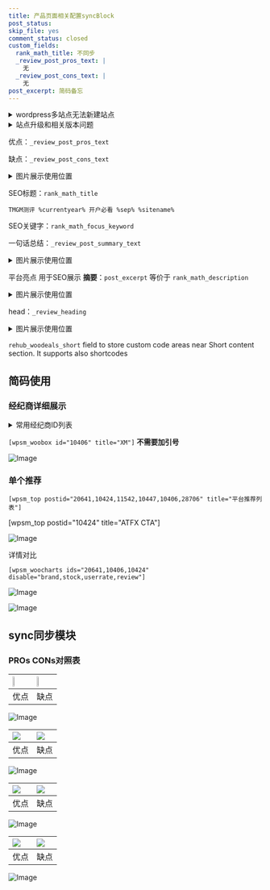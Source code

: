 ```yaml
---
title: 产品页面相关配置syncBlock
post_status: 
skip_file: yes
comment_status: closed
custom_fields:
  rank_math_title: 不同步
  _review_post_pros_text: |
    无
  _review_post_cons_text: |
    无
post_excerpt: 简码备忘
---
```

<details><summary>wordpress多站点无法新建站点</summary>

<li>和报错需要清理cookies一样的原因</li>
<li>wp-config.php里面<code>define( 'SUBDOMAIN_INSTALL', false );//子域名安装</code></li>
<li>新建子站点是用<code>define( 'SUBDOMAIN_INSTALL', true);//子域名安装</code> 完成以后，改成<code>false</code></li>
</details>

<details><summary>站点升级和相关版本问题</summary>

<p>wordpress：5.9.9
woocommerce：7.5.1
出现问题的地方：主题选项里面>><strong>Product layout >>compact style</strong></p>
<p>如何出现没有用过的字段 导致无法保存。先导出配置 然后进行修改，后面再次恢复即可。</p>
<p>出现部分字段无法显示时，需要返回默认布局后，对产品进行保存就好了。</p>
<p></p>
</details>

优点：`_review_post_pros_text`

缺点：`_review_post_cons_text`

<details><summary>图片展示使用位置</summary>

<img src="https://prod-files-secure.s3.us-west-2.amazonaws.com/39ed1227-6d7d-4570-be36-9ccd4a2c4241/f51d3d83-55d4-4bdf-9604-f37ec77ab556/Untitled.png?X-Amz-Algorithm=AWS4-HMAC-SHA256&X-Amz-Content-Sha256=UNSIGNED-PAYLOAD&X-Amz-Credential=ASIAZI2LB4666JXDULVA%2F20250130%2Fus-west-2%2Fs3%2Faws4_request&X-Amz-Date=20250130T165521Z&X-Amz-Expires=3600&X-Amz-Security-Token=IQoJb3JpZ2luX2VjEKH%2F%2F%2F%2F%2F%2F%2F%2F%2F%2FwEaCXVzLXdlc3QtMiJHMEUCICbLvmO8dEAe0VUh7WJa0c4RP%2FdwSk1TpgD%2Fu%2Fr2OpXbAiEAh%2FHcwkvQTuhbRc8gFB8981r%2FPFTkcibKUJN4WcIGTYkqiAQIqv%2F%2F%2F%2F%2F%2F%2F%2F%2F%2FARAAGgw2Mzc0MjMxODM4MDUiDILFLrKOEieExQIF5CrcA%2BHs%2FlSdFMoMhMd1XC0OWPUpPWT5nobWl60kks1gm%2BOE7%2BygHpt42I7bGRyZPQF9DiHNKGvyCg1NzF2AOjpZf%2FSTD3mPKBShhD%2FHefVXz9TLAZ1OxLJ04NMfo8i%2F8F0KLPxoSWVvUvhK3DOD73MgV7hybtdJAub4HmMRdaiBnqUCC3jqxON%2FRhVfsi%2F3Cqffu%2FdLOkXczHK9svy9FhDQwpyIPCCCREbS%2FllJZWn0PS7IWoxOJh5Y1tARkPUI2aUrQaLt2KomH31REzbGAsWffjPfNJzEA08f8kOwqe%2B%2BIKDBdz6yA%2FjCtBFGHQLIfeViGTyNK0Sj3RW2N9zoE39IqvNfAo3FmYHmVFIw9y2gEC3ohzsJqC7qA1cH9NvoOaKeGCYFvGxsH0gV%2FU8kOkExgmv9FYBFUD7jy%2BF8rTb2dTklf1M6MiUGsoP9udaDeahIKJKCGJWYxIaqQetWrlvDKhPkWi7U7udSPoRgsSx5npPkvPeuVKtOjG10z0fpZTL1owFQzY9rgxTdwBlSigZXG768ZKzK%2BnwivYOGKyW44OjENmDG035m1BmdYgYzmkre0MnuB0RE7R7jGz%2BS3MbctPemvGzTCbGbe0ZvqYjkLwDSUb8a2jx9OEfkUFxoMInX7rwGOqUBMa4s3gbfSGGUHTdtvWC1FMKzPlwFyawtYS%2BLGlVYoPTw%2Bbs1HLXp%2BuRb%2Bd8epsUUh5mxAi%2BbF7URBesnP%2BtoOmdsoy6jidAJwvrODLcKl7txVaE%2FE8tqDwcVpvX8l0AQcaf599ABg8HBc3My%2FqDb53yXrmNvZvVobGBRVXj7ohJVcJX1b9SpI4ExwWCJ4GGg5e%2Furw%2F%2BhfTtm4dci%2FglOSsNMafX&X-Amz-Signature=4cf1cceab7f2fe2da9dbbee5b2bfaa4aeaf44c2c7cb54aa60e17303720763585&X-Amz-SignedHeaders=host&x-id=GetObject" alt="Image">
</details>

SEO标题：`rank_math_title`

`TMGM测评 %currentyear% 开户必看 %sep% %sitename%`

SEO关键字：`rank_math_focus_keyword`

一句话总结：`_review_post_summary_text`

<details><summary>图片展示使用位置</summary>

<img src="https://prod-files-secure.s3.us-west-2.amazonaws.com/39ed1227-6d7d-4570-be36-9ccd4a2c4241/4b96a922-296c-4f4e-8630-d1c870cbce01/Untitled.png?X-Amz-Algorithm=AWS4-HMAC-SHA256&X-Amz-Content-Sha256=UNSIGNED-PAYLOAD&X-Amz-Credential=ASIAZI2LB4662Q5WTAAD%2F20250130%2Fus-west-2%2Fs3%2Faws4_request&X-Amz-Date=20250130T165521Z&X-Amz-Expires=3600&X-Amz-Security-Token=IQoJb3JpZ2luX2VjEKH%2F%2F%2F%2F%2F%2F%2F%2F%2F%2FwEaCXVzLXdlc3QtMiJIMEYCIQCJ3mkexw4xceH7NGUWvFqZo48Y0%2Fwp0G4ShJY%2FZN6cVgIhAK9gb6jl%2FCrLcd2Ypfz02ziI9EOUKWutxSepwdbWSTEVKogECKr%2F%2F%2F%2F%2F%2F%2F%2F%2F%2FwEQABoMNjM3NDIzMTgzODA1Igx5Fad5BLAnjyeYsSAq3AOjZ5%2BJLhD8qDZFrFiR8ejYnRogLe%2BHVs5MeTpSKjhE9c2ChPVPQfucOyJ4lZy5jFAckxT3E5nXIe4XaTfoXWkxeZKJ6KdBn2G9SWAup4HpM7QuTtLzFKc03lOUJWsMOaIEC%2F7lVgwDiEtVbOMG%2BqXjvaJ2jLr5cfzUswMUDIIjg%2BBEx8BlZTci3PQexiWVxuzTsqT5RkG5tbah%2B8XyE%2BckErEI5rtP5sFoJu0%2FKD9kfWRCt%2F0gc2Ks3HKsdc5alrtI7xHABw4UabdS%2BHW79nkHLmRfQCIa%2BfkKt%2B0ZtKdxgUB5i1EioJMnBPqksZ3wBx%2BTaEp1w%2BrYMmNyj%2B%2BAn7wEdXGThl4oBdSCeAqEenjI%2FKEIYJhewMiArJTW%2Bxb5IWeAWgsglOsXPNytqTBLXetboabZqqLOfbuWknZnKaB0p3X6oyuyoi7q8OYlMPnf7sp2y%2BzijRJyygBA6kTO%2BGjIzM%2FnMyxMxFqTpjO%2FAq%2BloPJN1TKiz42xK%2BUbCE4wZTnW93dunHVrUj%2FBYJNP2DO3Lw4eU0pm2dR5jziXT63J8R4LxdfK8EulPRor96PT4%2BT3%2BfTypJYsAsdys4AaXJXIPFAobwNDysGb5hfabjZnVwRUFCF%2F2%2FjiAk89ITDO1u68BjqkAZCfzYIL5bwXb0xsuSO1LXF5MrxRTN5W%2Bsfp8IEWDwaAZ2iwsAl2J%2Fdhl6%2BPraRSzePYJ43apaqakhxgndHcJoWM5oe2ZVPUC29b9O6KUoNEAfRRLKDgvZBZr8FTLkZ%2Fq783HNwCfG0zoamVQ2ehBFIgQTjtCmIWlTqOBPLIxG8rBetdPKjdMRc7PG8m3M9PE0rXF4fqzQrLC5KnTmoKoNZ0TegL&X-Amz-Signature=c5ee40f2101f6865dd323f7923c680a5f7ec4aa71b56b37461697234948551d4&X-Amz-SignedHeaders=host&x-id=GetObject" alt="Image">
</details>

平台亮点 用于SEO展示 **摘要**：`post_excerpt`  等价于 `rank_math_description`

<details><summary>图片展示使用位置</summary>

<img src="https://prod-files-secure.s3.us-west-2.amazonaws.com/39ed1227-6d7d-4570-be36-9ccd4a2c4241/1ee11f63-b60a-4dfe-a7a7-d58ff23b5d88/Untitled.png?X-Amz-Algorithm=AWS4-HMAC-SHA256&X-Amz-Content-Sha256=UNSIGNED-PAYLOAD&X-Amz-Credential=ASIAZI2LB4664NQAJWB4%2F20250130%2Fus-west-2%2Fs3%2Faws4_request&X-Amz-Date=20250130T165522Z&X-Amz-Expires=3600&X-Amz-Security-Token=IQoJb3JpZ2luX2VjEKH%2F%2F%2F%2F%2F%2F%2F%2F%2F%2FwEaCXVzLXdlc3QtMiJHMEUCIFg6WH6zhNYxT67FXbX%2BBbWGBdp%2BbKcXWnAE8TrmzFJwAiEA82WLpfsIH0tWqbH67bpWmVbLMKnLqHfYpPcKvt5weSAqiAQIqv%2F%2F%2F%2F%2F%2F%2F%2F%2F%2FARAAGgw2Mzc0MjMxODM4MDUiDL6pEJsPHmjS%2FvzjfSrcAztFF%2BRmYjCuUgPTNcdL261Ylgy%2BPkf94cB6PLLJOsNzpYtPflxlh9OkThe7bUNSzcddAl%2FNM6EQio7ogw0lQw0kOys16Ai1GjiM33TIi1Ono1LJuZpAYqKQdpA3DTuMet1pgyFh%2FBGTQQCxp%2FfEq0VrayzSW3v8YO7aUOBZvKfE7a03rnAq94lPC7N0fVlNwfkyYPKWZl2ahoQYabuV3KGoxfJUaB7mhgwI%2FKaNq87yM6VBDp3oxsMaXXaTSyELxmoUXHdjR00yP6sDQ2Yzfh4gPBfT3XIAY%2F8t6w1QxtDK13JV22toc%2FbJPYmtteMdQXBCzgVWymJxquEaWWMa0TCiiSEMoGrk8caxHK5yOg4E9I29uEsL%2Bbug4tSXOKk7CUn2S4ambFwpBmMJ5YbP0NULM%2B0AOnImzvJTye0P1vFOR9rr3AG1YDgaJK0orj2BY6WjTP9YcVPUJoFZcNxgbXwwk8K3gR0%2Fli28Ts9sTULQGFqh6bz6simD%2FVRYexPD4w2%2FXBdFj6G2bJW9etIJg0rw1ZrXDSdXf0BvJs9p9aF21FHg7SsFP%2FAnvZZ%2FJZHZ4KBM5Q2DQycV4CxOMhYZCeiqa9gcZ1LJgYj3dSHNg7nLFcb1vis1MTxeeJ%2BdMInX7rwGOqUBFV1iyIu0G6Nj%2BNvc1OOGC4wcEjXoJ3ZwKLnK0X6zJTBa3gj5ZDhVhUGCAZPLX70cJOrLH5yJdi0PB4lLzXq06qwWHeOQTTP2kBuBwSJudT9J8leOYtmLba0cknRUeF1hVK7CsbfNBlZO%2BzH4P2hKNSkayJ%2B1YqPhdCq4yEeWeIoLhARTXvH650A8iFDimTVjNatja5lJr4VgCFcT1xaNyjx2KVFS&X-Amz-Signature=d30b52233837e994b6d9a8d321b3577c65083f16a6e5c086ad53e83837e859ed&X-Amz-SignedHeaders=host&x-id=GetObject" alt="Image">
<img src="https://prod-files-secure.s3.us-west-2.amazonaws.com/39ed1227-6d7d-4570-be36-9ccd4a2c4241/ad4118b5-78d8-4fbe-801e-3b29b5d99c01/Untitled.png?X-Amz-Algorithm=AWS4-HMAC-SHA256&X-Amz-Content-Sha256=UNSIGNED-PAYLOAD&X-Amz-Credential=ASIAZI2LB4664NQAJWB4%2F20250130%2Fus-west-2%2Fs3%2Faws4_request&X-Amz-Date=20250130T165522Z&X-Amz-Expires=3600&X-Amz-Security-Token=IQoJb3JpZ2luX2VjEKH%2F%2F%2F%2F%2F%2F%2F%2F%2F%2FwEaCXVzLXdlc3QtMiJHMEUCIFg6WH6zhNYxT67FXbX%2BBbWGBdp%2BbKcXWnAE8TrmzFJwAiEA82WLpfsIH0tWqbH67bpWmVbLMKnLqHfYpPcKvt5weSAqiAQIqv%2F%2F%2F%2F%2F%2F%2F%2F%2F%2FARAAGgw2Mzc0MjMxODM4MDUiDL6pEJsPHmjS%2FvzjfSrcAztFF%2BRmYjCuUgPTNcdL261Ylgy%2BPkf94cB6PLLJOsNzpYtPflxlh9OkThe7bUNSzcddAl%2FNM6EQio7ogw0lQw0kOys16Ai1GjiM33TIi1Ono1LJuZpAYqKQdpA3DTuMet1pgyFh%2FBGTQQCxp%2FfEq0VrayzSW3v8YO7aUOBZvKfE7a03rnAq94lPC7N0fVlNwfkyYPKWZl2ahoQYabuV3KGoxfJUaB7mhgwI%2FKaNq87yM6VBDp3oxsMaXXaTSyELxmoUXHdjR00yP6sDQ2Yzfh4gPBfT3XIAY%2F8t6w1QxtDK13JV22toc%2FbJPYmtteMdQXBCzgVWymJxquEaWWMa0TCiiSEMoGrk8caxHK5yOg4E9I29uEsL%2Bbug4tSXOKk7CUn2S4ambFwpBmMJ5YbP0NULM%2B0AOnImzvJTye0P1vFOR9rr3AG1YDgaJK0orj2BY6WjTP9YcVPUJoFZcNxgbXwwk8K3gR0%2Fli28Ts9sTULQGFqh6bz6simD%2FVRYexPD4w2%2FXBdFj6G2bJW9etIJg0rw1ZrXDSdXf0BvJs9p9aF21FHg7SsFP%2FAnvZZ%2FJZHZ4KBM5Q2DQycV4CxOMhYZCeiqa9gcZ1LJgYj3dSHNg7nLFcb1vis1MTxeeJ%2BdMInX7rwGOqUBFV1iyIu0G6Nj%2BNvc1OOGC4wcEjXoJ3ZwKLnK0X6zJTBa3gj5ZDhVhUGCAZPLX70cJOrLH5yJdi0PB4lLzXq06qwWHeOQTTP2kBuBwSJudT9J8leOYtmLba0cknRUeF1hVK7CsbfNBlZO%2BzH4P2hKNSkayJ%2B1YqPhdCq4yEeWeIoLhARTXvH650A8iFDimTVjNatja5lJr4VgCFcT1xaNyjx2KVFS&X-Amz-Signature=eea1b2220ae972b229eef63640ddc44e61fa28b9f34b7bae38454e68fe97479e&X-Amz-SignedHeaders=host&x-id=GetObject" alt="Image">
<img src="https://prod-files-secure.s3.us-west-2.amazonaws.com/39ed1227-6d7d-4570-be36-9ccd4a2c4241/a38cf7c9-a79c-4b64-9e94-13589fe0758b/Untitled.png?X-Amz-Algorithm=AWS4-HMAC-SHA256&X-Amz-Content-Sha256=UNSIGNED-PAYLOAD&X-Amz-Credential=ASIAZI2LB4664NQAJWB4%2F20250130%2Fus-west-2%2Fs3%2Faws4_request&X-Amz-Date=20250130T165522Z&X-Amz-Expires=3600&X-Amz-Security-Token=IQoJb3JpZ2luX2VjEKH%2F%2F%2F%2F%2F%2F%2F%2F%2F%2FwEaCXVzLXdlc3QtMiJHMEUCIFg6WH6zhNYxT67FXbX%2BBbWGBdp%2BbKcXWnAE8TrmzFJwAiEA82WLpfsIH0tWqbH67bpWmVbLMKnLqHfYpPcKvt5weSAqiAQIqv%2F%2F%2F%2F%2F%2F%2F%2F%2F%2FARAAGgw2Mzc0MjMxODM4MDUiDL6pEJsPHmjS%2FvzjfSrcAztFF%2BRmYjCuUgPTNcdL261Ylgy%2BPkf94cB6PLLJOsNzpYtPflxlh9OkThe7bUNSzcddAl%2FNM6EQio7ogw0lQw0kOys16Ai1GjiM33TIi1Ono1LJuZpAYqKQdpA3DTuMet1pgyFh%2FBGTQQCxp%2FfEq0VrayzSW3v8YO7aUOBZvKfE7a03rnAq94lPC7N0fVlNwfkyYPKWZl2ahoQYabuV3KGoxfJUaB7mhgwI%2FKaNq87yM6VBDp3oxsMaXXaTSyELxmoUXHdjR00yP6sDQ2Yzfh4gPBfT3XIAY%2F8t6w1QxtDK13JV22toc%2FbJPYmtteMdQXBCzgVWymJxquEaWWMa0TCiiSEMoGrk8caxHK5yOg4E9I29uEsL%2Bbug4tSXOKk7CUn2S4ambFwpBmMJ5YbP0NULM%2B0AOnImzvJTye0P1vFOR9rr3AG1YDgaJK0orj2BY6WjTP9YcVPUJoFZcNxgbXwwk8K3gR0%2Fli28Ts9sTULQGFqh6bz6simD%2FVRYexPD4w2%2FXBdFj6G2bJW9etIJg0rw1ZrXDSdXf0BvJs9p9aF21FHg7SsFP%2FAnvZZ%2FJZHZ4KBM5Q2DQycV4CxOMhYZCeiqa9gcZ1LJgYj3dSHNg7nLFcb1vis1MTxeeJ%2BdMInX7rwGOqUBFV1iyIu0G6Nj%2BNvc1OOGC4wcEjXoJ3ZwKLnK0X6zJTBa3gj5ZDhVhUGCAZPLX70cJOrLH5yJdi0PB4lLzXq06qwWHeOQTTP2kBuBwSJudT9J8leOYtmLba0cknRUeF1hVK7CsbfNBlZO%2BzH4P2hKNSkayJ%2B1YqPhdCq4yEeWeIoLhARTXvH650A8iFDimTVjNatja5lJr4VgCFcT1xaNyjx2KVFS&X-Amz-Signature=2998fc753df0b0ec28205e06ddf125e020946ea38b62fe5d9ae5520ebe9f331c&X-Amz-SignedHeaders=host&x-id=GetObject" alt="Image">
<img src="https://prod-files-secure.s3.us-west-2.amazonaws.com/39ed1227-6d7d-4570-be36-9ccd4a2c4241/7da6fc1e-d2ac-42ae-8c75-cb5749aa18f6/Untitled.png?X-Amz-Algorithm=AWS4-HMAC-SHA256&X-Amz-Content-Sha256=UNSIGNED-PAYLOAD&X-Amz-Credential=ASIAZI2LB4664NQAJWB4%2F20250130%2Fus-west-2%2Fs3%2Faws4_request&X-Amz-Date=20250130T165522Z&X-Amz-Expires=3600&X-Amz-Security-Token=IQoJb3JpZ2luX2VjEKH%2F%2F%2F%2F%2F%2F%2F%2F%2F%2FwEaCXVzLXdlc3QtMiJHMEUCIFg6WH6zhNYxT67FXbX%2BBbWGBdp%2BbKcXWnAE8TrmzFJwAiEA82WLpfsIH0tWqbH67bpWmVbLMKnLqHfYpPcKvt5weSAqiAQIqv%2F%2F%2F%2F%2F%2F%2F%2F%2F%2FARAAGgw2Mzc0MjMxODM4MDUiDL6pEJsPHmjS%2FvzjfSrcAztFF%2BRmYjCuUgPTNcdL261Ylgy%2BPkf94cB6PLLJOsNzpYtPflxlh9OkThe7bUNSzcddAl%2FNM6EQio7ogw0lQw0kOys16Ai1GjiM33TIi1Ono1LJuZpAYqKQdpA3DTuMet1pgyFh%2FBGTQQCxp%2FfEq0VrayzSW3v8YO7aUOBZvKfE7a03rnAq94lPC7N0fVlNwfkyYPKWZl2ahoQYabuV3KGoxfJUaB7mhgwI%2FKaNq87yM6VBDp3oxsMaXXaTSyELxmoUXHdjR00yP6sDQ2Yzfh4gPBfT3XIAY%2F8t6w1QxtDK13JV22toc%2FbJPYmtteMdQXBCzgVWymJxquEaWWMa0TCiiSEMoGrk8caxHK5yOg4E9I29uEsL%2Bbug4tSXOKk7CUn2S4ambFwpBmMJ5YbP0NULM%2B0AOnImzvJTye0P1vFOR9rr3AG1YDgaJK0orj2BY6WjTP9YcVPUJoFZcNxgbXwwk8K3gR0%2Fli28Ts9sTULQGFqh6bz6simD%2FVRYexPD4w2%2FXBdFj6G2bJW9etIJg0rw1ZrXDSdXf0BvJs9p9aF21FHg7SsFP%2FAnvZZ%2FJZHZ4KBM5Q2DQycV4CxOMhYZCeiqa9gcZ1LJgYj3dSHNg7nLFcb1vis1MTxeeJ%2BdMInX7rwGOqUBFV1iyIu0G6Nj%2BNvc1OOGC4wcEjXoJ3ZwKLnK0X6zJTBa3gj5ZDhVhUGCAZPLX70cJOrLH5yJdi0PB4lLzXq06qwWHeOQTTP2kBuBwSJudT9J8leOYtmLba0cknRUeF1hVK7CsbfNBlZO%2BzH4P2hKNSkayJ%2B1YqPhdCq4yEeWeIoLhARTXvH650A8iFDimTVjNatja5lJr4VgCFcT1xaNyjx2KVFS&X-Amz-Signature=208a411e581765c95206c61d38cdea6a461ffd4695990d176d6d5b370a4be8a4&X-Amz-SignedHeaders=host&x-id=GetObject" alt="Image">
<img src="https://prod-files-secure.s3.us-west-2.amazonaws.com/39ed1227-6d7d-4570-be36-9ccd4a2c4241/7e97f40a-eaee-47f5-b2f9-475f96808fa7/Untitled.png?X-Amz-Algorithm=AWS4-HMAC-SHA256&X-Amz-Content-Sha256=UNSIGNED-PAYLOAD&X-Amz-Credential=ASIAZI2LB4664NQAJWB4%2F20250130%2Fus-west-2%2Fs3%2Faws4_request&X-Amz-Date=20250130T165522Z&X-Amz-Expires=3600&X-Amz-Security-Token=IQoJb3JpZ2luX2VjEKH%2F%2F%2F%2F%2F%2F%2F%2F%2F%2FwEaCXVzLXdlc3QtMiJHMEUCIFg6WH6zhNYxT67FXbX%2BBbWGBdp%2BbKcXWnAE8TrmzFJwAiEA82WLpfsIH0tWqbH67bpWmVbLMKnLqHfYpPcKvt5weSAqiAQIqv%2F%2F%2F%2F%2F%2F%2F%2F%2F%2FARAAGgw2Mzc0MjMxODM4MDUiDL6pEJsPHmjS%2FvzjfSrcAztFF%2BRmYjCuUgPTNcdL261Ylgy%2BPkf94cB6PLLJOsNzpYtPflxlh9OkThe7bUNSzcddAl%2FNM6EQio7ogw0lQw0kOys16Ai1GjiM33TIi1Ono1LJuZpAYqKQdpA3DTuMet1pgyFh%2FBGTQQCxp%2FfEq0VrayzSW3v8YO7aUOBZvKfE7a03rnAq94lPC7N0fVlNwfkyYPKWZl2ahoQYabuV3KGoxfJUaB7mhgwI%2FKaNq87yM6VBDp3oxsMaXXaTSyELxmoUXHdjR00yP6sDQ2Yzfh4gPBfT3XIAY%2F8t6w1QxtDK13JV22toc%2FbJPYmtteMdQXBCzgVWymJxquEaWWMa0TCiiSEMoGrk8caxHK5yOg4E9I29uEsL%2Bbug4tSXOKk7CUn2S4ambFwpBmMJ5YbP0NULM%2B0AOnImzvJTye0P1vFOR9rr3AG1YDgaJK0orj2BY6WjTP9YcVPUJoFZcNxgbXwwk8K3gR0%2Fli28Ts9sTULQGFqh6bz6simD%2FVRYexPD4w2%2FXBdFj6G2bJW9etIJg0rw1ZrXDSdXf0BvJs9p9aF21FHg7SsFP%2FAnvZZ%2FJZHZ4KBM5Q2DQycV4CxOMhYZCeiqa9gcZ1LJgYj3dSHNg7nLFcb1vis1MTxeeJ%2BdMInX7rwGOqUBFV1iyIu0G6Nj%2BNvc1OOGC4wcEjXoJ3ZwKLnK0X6zJTBa3gj5ZDhVhUGCAZPLX70cJOrLH5yJdi0PB4lLzXq06qwWHeOQTTP2kBuBwSJudT9J8leOYtmLba0cknRUeF1hVK7CsbfNBlZO%2BzH4P2hKNSkayJ%2B1YqPhdCq4yEeWeIoLhARTXvH650A8iFDimTVjNatja5lJr4VgCFcT1xaNyjx2KVFS&X-Amz-Signature=5bc4575aa33229c751a5653f45a4ea84fc969ae45e22a2c2bdc848a8ad21678d&X-Amz-SignedHeaders=host&x-id=GetObject" alt="Image">
</details>

head：`_review_heading`

<details><summary>图片展示使用位置</summary>

<img src="https://prod-files-secure.s3.us-west-2.amazonaws.com/39ed1227-6d7d-4570-be36-9ccd4a2c4241/3a4650ad-9887-415c-889a-edd51fa54f27/Untitled.png?X-Amz-Algorithm=AWS4-HMAC-SHA256&X-Amz-Content-Sha256=UNSIGNED-PAYLOAD&X-Amz-Credential=ASIAZI2LB46643NXLTE6%2F20250130%2Fus-west-2%2Fs3%2Faws4_request&X-Amz-Date=20250130T165522Z&X-Amz-Expires=3600&X-Amz-Security-Token=IQoJb3JpZ2luX2VjEKH%2F%2F%2F%2F%2F%2F%2F%2F%2F%2FwEaCXVzLXdlc3QtMiJIMEYCIQC%2BgGIstFm7gbDytU0Q7mXjV3qwnhyxnJLrXutQIA1rrgIhAK2LRK6qh75j0Oq9qs3MUuY4lS7qUK6IQAD%2BNHdnkobvKogECKr%2F%2F%2F%2F%2F%2F%2F%2F%2F%2FwEQABoMNjM3NDIzMTgzODA1Igw%2FjJhKQldGSXlcLjsq3AMKtgvJfujn6LcPtcBFL9HecUeoeGh0k2TZXtsdFvAP5wvWrlt4zdCMhtPEe54C9pLEewIwOBvA53eL%2Fvc3ei%2FM3XDT4psxOs4waJFRMQKOUjLEjd5yMoNblTNmpqqFS%2Ft3E5mLC07yYxxxhLiWwliiKdLd3V4WRkUUfVkDrB3UEBJOfaVyZaM1X%2BN8x%2FrSwN9wiujuVtFpfXkrMnTcey4Vh1Vj7MChK6YBy9P8ovRaeu2uXjkHp0OYJFKqVSHkYqGP4fK9NyAe2JHrYU85m%2FbTzS00oqpOZNEjrR1XgiOrQivgHFKCWopueuHpCd248yxAZEPhzJybRV5VrQdzvTs7hXueCOkMKKrFhlY%2FERxH2MNW0mDfSjhlkAifUWahyAXtVAeDS8d18O6ipq%2FbfcgefKGJ4DdyqPGCLtl4vg%2BkIgpHHGbhJtSxtZ%2FsOTSPZ3oYIdQH24eXVfCG95hcDS43wd%2Fpao8NJcfSQlHuV0g4w66%2BFpemrPBV3LkKan5%2Ft1MetMtfZ3szoIlc7MzDM%2FWLHNy3OUdILaaQjINFY29xX2eoEYu6X7tN5obBlCkxLNkIhFA7BES%2BMnnd8crI9SRIrkTvJEiOIH3BYjwR02UV8GX3cS9cC9u14m3LrzDF1u68BjqkARabI0zwIrPPLIejNnZD9nZdogpfYenUMrDFZjveU1lkZsoePOvGUJsZejA%2FrMvrwQJ8Bo7JEyNot%2FTJk2jx2B7VxzaDNfKUbrQV%2Fyxz4QoTT%2BYJ1TJTvkHsWMNRgDrAvVJU3SS5aJdmIl%2BdskNZXoo%2BTlnyrE%2FOlKw0sqfBZvaLer9jQefH1m9hqTEW5kYWXa%2FkRq%2FFlQ78Kf7WOAT9YlL7TzUS&X-Amz-Signature=37bd8b8b75510f89653a836537a65050568c2152412267041438f2496d7b0c9f&X-Amz-SignedHeaders=host&x-id=GetObject" alt="Image">
</details>

`rehub_woodeals_short`	field to store custom code areas near Short content section. It supports also shortcodes



## 简码使用

### 经纪商详细展示

<details><summary>常用经纪商ID列表</summary>

<pre><code class="php">嘉盛 ===> 20641  [wpsm_woobox id="20641" title="嘉盛"]
易信easymarkets ===> 11542  [wpsm_woobox id="11542" title="易信easymarkets"]
ATFX外汇 ===> 10424  [wpsm_woobox id="10424" title="ATFX"]
XM ===> 10406  [wpsm_woobox id="10406" title="XM"]
TMGM ===> 29622  [wpsm_woobox id="29622" title="TMGM"]
HYCM ===> 10447  [wpsm_woobox id="10447" title="HYCM"]
fpmarkets澳福外汇 ===> 20639  [wpsm_woobox id="20639" title="fpmarkets澳福外汇"]</code></pre>
</details>

`[wpsm_woobox id="10406" title="XM"]` **不需要加引号**

![Image](https://prod-files-secure.s3.us-west-2.amazonaws.com/39ed1227-6d7d-4570-be36-9ccd4a2c4241/4f898f9d-0fa7-4e43-acd3-ac6bc7be575a/Untitled.png?X-Amz-Algorithm=AWS4-HMAC-SHA256&X-Amz-Content-Sha256=UNSIGNED-PAYLOAD&X-Amz-Credential=ASIAZI2LB466TZYT5QVT%2F20250130%2Fus-west-2%2Fs3%2Faws4_request&X-Amz-Date=20250130T165519Z&X-Amz-Expires=3600&X-Amz-Security-Token=IQoJb3JpZ2luX2VjEKH%2F%2F%2F%2F%2F%2F%2F%2F%2F%2FwEaCXVzLXdlc3QtMiJGMEQCIAeH5rqX2i5Ty9UcpTadMNJ0zfsvsZVeujMpQMwil3urAiAWWEJrBC4g18bJ9RBZdOaMJMmt3C0mxx1oCPv%2BrmwpjiqIBAiq%2F%2F%2F%2F%2F%2F%2F%2F%2F%2F8BEAAaDDYzNzQyMzE4MzgwNSIMNmrGVAqeLAOUoa%2FxKtwDK6ZliafrTeLqwS0LMSzBhCFfO39f4SP1pRu3mGkpu%2F6F%2FCtd7qLEbDx%2Fz5WoTF2FBdLx7nX84YrvZmXUD1e0u%2BkanLScygE4Bst2dSQaGGJgJtyx3g8OC0%2BY%2FgzkE5Vbk%2FKDSnwl%2F7x%2B4fbcFsNyr8Sbj28LV2fLlQJfPUFQKJZm8lVFaKSx%2BUOwEOenViNVHYojib7Rvsjf5nDRStR8TdICGEc3EtxlPHT%2B3Jr%2FQhzMsLEXFJ5znf8sYCowFMvy%2FWNEk9Yq%2FW24%2FTHBCcw%2BPGkyx3bg3Fe88SVJGQVNMW6VGWXurp%2FNbh8P3h5QBDLTmTJZIyMrrcO7fbiAc3Mncdwn2E20eDC377%2Bse%2FqsNVcJEieGPS7dLkPOgYykOhm7luE3D%2BNAtLT5ajNN5akESuEda%2Fajyuvgu5zGrBPnp%2BoUrNyTk%2BMq0ZKwAZm5N%2BMDBhgPmwKUfUSQ6QtbqSZkJ16Q%2BWJPKsv4U3Y7qeFFNRiR7y9iKTZyJvFdl%2Ff4CbHty05PAAjefxEmL5XbluQl%2FtDXGkHeRKBTg5HIOAKXQ7jnBKQPpj2SbybWby2ixfn0WJqfDCFoDnmT4jnAPmAP0S914wK8ft1XtHtwyjrCdXVstVjxpm6a%2FVTVNdAwpNfuvAY6pgEcp%2FcXVHyxEx80a8kTZCnsSONnP%2F432Bi%2BaXsAR6FaD8Px%2BSqwOP6DbOBUKCVUCnUuTw61SD3tPrtZzDXpVLDGYw72JZ4GscbYzy9Tp5O1AaJCK5hoWHmOM5uhuF6VdAsqYo4zmcB3OhCT7l7CWaONqw7dJS%2B1R1gNc8Tlwa7Bw4Heponphgfs1hEu%2B56AH3theRmcW16sRT%2F7kF3WgGJEA5ujHxkD&X-Amz-Signature=5da7ecbc14af93700a477d95b1e0ef183c5369c0d7ba8207879bb6520b63600a&X-Amz-SignedHeaders=host&x-id=GetObject)

### 单个推荐
`[wpsm_top postid="20641,10424,11542,10447,10406,28706" title="平台推荐列表"]`

[wpsm_top postid="10424" title="ATFX CTA"]

![Image](https://prod-files-secure.s3.us-west-2.amazonaws.com/39ed1227-6d7d-4570-be36-9ccd4a2c4241/5ac620dc-51a8-48b6-b55d-91f47299193c/Untitled.png?X-Amz-Algorithm=AWS4-HMAC-SHA256&X-Amz-Content-Sha256=UNSIGNED-PAYLOAD&X-Amz-Credential=ASIAZI2LB466TZYT5QVT%2F20250130%2Fus-west-2%2Fs3%2Faws4_request&X-Amz-Date=20250130T165519Z&X-Amz-Expires=3600&X-Amz-Security-Token=IQoJb3JpZ2luX2VjEKH%2F%2F%2F%2F%2F%2F%2F%2F%2F%2FwEaCXVzLXdlc3QtMiJGMEQCIAeH5rqX2i5Ty9UcpTadMNJ0zfsvsZVeujMpQMwil3urAiAWWEJrBC4g18bJ9RBZdOaMJMmt3C0mxx1oCPv%2BrmwpjiqIBAiq%2F%2F%2F%2F%2F%2F%2F%2F%2F%2F8BEAAaDDYzNzQyMzE4MzgwNSIMNmrGVAqeLAOUoa%2FxKtwDK6ZliafrTeLqwS0LMSzBhCFfO39f4SP1pRu3mGkpu%2F6F%2FCtd7qLEbDx%2Fz5WoTF2FBdLx7nX84YrvZmXUD1e0u%2BkanLScygE4Bst2dSQaGGJgJtyx3g8OC0%2BY%2FgzkE5Vbk%2FKDSnwl%2F7x%2B4fbcFsNyr8Sbj28LV2fLlQJfPUFQKJZm8lVFaKSx%2BUOwEOenViNVHYojib7Rvsjf5nDRStR8TdICGEc3EtxlPHT%2B3Jr%2FQhzMsLEXFJ5znf8sYCowFMvy%2FWNEk9Yq%2FW24%2FTHBCcw%2BPGkyx3bg3Fe88SVJGQVNMW6VGWXurp%2FNbh8P3h5QBDLTmTJZIyMrrcO7fbiAc3Mncdwn2E20eDC377%2Bse%2FqsNVcJEieGPS7dLkPOgYykOhm7luE3D%2BNAtLT5ajNN5akESuEda%2Fajyuvgu5zGrBPnp%2BoUrNyTk%2BMq0ZKwAZm5N%2BMDBhgPmwKUfUSQ6QtbqSZkJ16Q%2BWJPKsv4U3Y7qeFFNRiR7y9iKTZyJvFdl%2Ff4CbHty05PAAjefxEmL5XbluQl%2FtDXGkHeRKBTg5HIOAKXQ7jnBKQPpj2SbybWby2ixfn0WJqfDCFoDnmT4jnAPmAP0S914wK8ft1XtHtwyjrCdXVstVjxpm6a%2FVTVNdAwpNfuvAY6pgEcp%2FcXVHyxEx80a8kTZCnsSONnP%2F432Bi%2BaXsAR6FaD8Px%2BSqwOP6DbOBUKCVUCnUuTw61SD3tPrtZzDXpVLDGYw72JZ4GscbYzy9Tp5O1AaJCK5hoWHmOM5uhuF6VdAsqYo4zmcB3OhCT7l7CWaONqw7dJS%2B1R1gNc8Tlwa7Bw4Heponphgfs1hEu%2B56AH3theRmcW16sRT%2F7kF3WgGJEA5ujHxkD&X-Amz-Signature=64f38d98ad54029ae42d4f029137aa7d43e865a2b8a588291d4e57330b226b8c&X-Amz-SignedHeaders=host&x-id=GetObject)

详情对比

`[wpsm_woocharts ids="20641,10406,10424" disable="brand,stock,userrate,review"]`

![Image](https://prod-files-secure.s3.us-west-2.amazonaws.com/39ed1227-6d7d-4570-be36-9ccd4a2c4241/bf3ba45f-b9f3-4295-8aef-b4a495fd25f4/Untitled.png?X-Amz-Algorithm=AWS4-HMAC-SHA256&X-Amz-Content-Sha256=UNSIGNED-PAYLOAD&X-Amz-Credential=ASIAZI2LB466TZYT5QVT%2F20250130%2Fus-west-2%2Fs3%2Faws4_request&X-Amz-Date=20250130T165519Z&X-Amz-Expires=3600&X-Amz-Security-Token=IQoJb3JpZ2luX2VjEKH%2F%2F%2F%2F%2F%2F%2F%2F%2F%2FwEaCXVzLXdlc3QtMiJGMEQCIAeH5rqX2i5Ty9UcpTadMNJ0zfsvsZVeujMpQMwil3urAiAWWEJrBC4g18bJ9RBZdOaMJMmt3C0mxx1oCPv%2BrmwpjiqIBAiq%2F%2F%2F%2F%2F%2F%2F%2F%2F%2F8BEAAaDDYzNzQyMzE4MzgwNSIMNmrGVAqeLAOUoa%2FxKtwDK6ZliafrTeLqwS0LMSzBhCFfO39f4SP1pRu3mGkpu%2F6F%2FCtd7qLEbDx%2Fz5WoTF2FBdLx7nX84YrvZmXUD1e0u%2BkanLScygE4Bst2dSQaGGJgJtyx3g8OC0%2BY%2FgzkE5Vbk%2FKDSnwl%2F7x%2B4fbcFsNyr8Sbj28LV2fLlQJfPUFQKJZm8lVFaKSx%2BUOwEOenViNVHYojib7Rvsjf5nDRStR8TdICGEc3EtxlPHT%2B3Jr%2FQhzMsLEXFJ5znf8sYCowFMvy%2FWNEk9Yq%2FW24%2FTHBCcw%2BPGkyx3bg3Fe88SVJGQVNMW6VGWXurp%2FNbh8P3h5QBDLTmTJZIyMrrcO7fbiAc3Mncdwn2E20eDC377%2Bse%2FqsNVcJEieGPS7dLkPOgYykOhm7luE3D%2BNAtLT5ajNN5akESuEda%2Fajyuvgu5zGrBPnp%2BoUrNyTk%2BMq0ZKwAZm5N%2BMDBhgPmwKUfUSQ6QtbqSZkJ16Q%2BWJPKsv4U3Y7qeFFNRiR7y9iKTZyJvFdl%2Ff4CbHty05PAAjefxEmL5XbluQl%2FtDXGkHeRKBTg5HIOAKXQ7jnBKQPpj2SbybWby2ixfn0WJqfDCFoDnmT4jnAPmAP0S914wK8ft1XtHtwyjrCdXVstVjxpm6a%2FVTVNdAwpNfuvAY6pgEcp%2FcXVHyxEx80a8kTZCnsSONnP%2F432Bi%2BaXsAR6FaD8Px%2BSqwOP6DbOBUKCVUCnUuTw61SD3tPrtZzDXpVLDGYw72JZ4GscbYzy9Tp5O1AaJCK5hoWHmOM5uhuF6VdAsqYo4zmcB3OhCT7l7CWaONqw7dJS%2B1R1gNc8Tlwa7Bw4Heponphgfs1hEu%2B56AH3theRmcW16sRT%2F7kF3WgGJEA5ujHxkD&X-Amz-Signature=61a48b8560b8e10ece03a40b88f170b7d38f6f4e18d289d9c49a68f9adbcb3b2&X-Amz-SignedHeaders=host&x-id=GetObject)

![Image](https://prod-files-secure.s3.us-west-2.amazonaws.com/39ed1227-6d7d-4570-be36-9ccd4a2c4241/30bc56ef-f383-4b48-9768-2ebc9e436ec0/Untitled.png?X-Amz-Algorithm=AWS4-HMAC-SHA256&X-Amz-Content-Sha256=UNSIGNED-PAYLOAD&X-Amz-Credential=ASIAZI2LB466TZYT5QVT%2F20250130%2Fus-west-2%2Fs3%2Faws4_request&X-Amz-Date=20250130T165519Z&X-Amz-Expires=3600&X-Amz-Security-Token=IQoJb3JpZ2luX2VjEKH%2F%2F%2F%2F%2F%2F%2F%2F%2F%2FwEaCXVzLXdlc3QtMiJGMEQCIAeH5rqX2i5Ty9UcpTadMNJ0zfsvsZVeujMpQMwil3urAiAWWEJrBC4g18bJ9RBZdOaMJMmt3C0mxx1oCPv%2BrmwpjiqIBAiq%2F%2F%2F%2F%2F%2F%2F%2F%2F%2F8BEAAaDDYzNzQyMzE4MzgwNSIMNmrGVAqeLAOUoa%2FxKtwDK6ZliafrTeLqwS0LMSzBhCFfO39f4SP1pRu3mGkpu%2F6F%2FCtd7qLEbDx%2Fz5WoTF2FBdLx7nX84YrvZmXUD1e0u%2BkanLScygE4Bst2dSQaGGJgJtyx3g8OC0%2BY%2FgzkE5Vbk%2FKDSnwl%2F7x%2B4fbcFsNyr8Sbj28LV2fLlQJfPUFQKJZm8lVFaKSx%2BUOwEOenViNVHYojib7Rvsjf5nDRStR8TdICGEc3EtxlPHT%2B3Jr%2FQhzMsLEXFJ5znf8sYCowFMvy%2FWNEk9Yq%2FW24%2FTHBCcw%2BPGkyx3bg3Fe88SVJGQVNMW6VGWXurp%2FNbh8P3h5QBDLTmTJZIyMrrcO7fbiAc3Mncdwn2E20eDC377%2Bse%2FqsNVcJEieGPS7dLkPOgYykOhm7luE3D%2BNAtLT5ajNN5akESuEda%2Fajyuvgu5zGrBPnp%2BoUrNyTk%2BMq0ZKwAZm5N%2BMDBhgPmwKUfUSQ6QtbqSZkJ16Q%2BWJPKsv4U3Y7qeFFNRiR7y9iKTZyJvFdl%2Ff4CbHty05PAAjefxEmL5XbluQl%2FtDXGkHeRKBTg5HIOAKXQ7jnBKQPpj2SbybWby2ixfn0WJqfDCFoDnmT4jnAPmAP0S914wK8ft1XtHtwyjrCdXVstVjxpm6a%2FVTVNdAwpNfuvAY6pgEcp%2FcXVHyxEx80a8kTZCnsSONnP%2F432Bi%2BaXsAR6FaD8Px%2BSqwOP6DbOBUKCVUCnUuTw61SD3tPrtZzDXpVLDGYw72JZ4GscbYzy9Tp5O1AaJCK5hoWHmOM5uhuF6VdAsqYo4zmcB3OhCT7l7CWaONqw7dJS%2B1R1gNc8Tlwa7Bw4Heponphgfs1hEu%2B56AH3theRmcW16sRT%2F7kF3WgGJEA5ujHxkD&X-Amz-Signature=10eee7b3ea2cdc3badb465852e121aad01042f71c49decafe69843d689e98020&X-Amz-SignedHeaders=host&x-id=GetObject)

## sync同步模块

### PROs CONs对照表

| <img src="https://cdn.ifttt.fun/gh/jarlin8/OSS@main/icons/customize/pros.svg" height="auto" width="37.3%"> | <img src="https://cdn.ifttt.fun/gh/jarlin8/OSS@main/icons/customize/cons.svg" height="auto" width="28.8%"> |
| :--- | :--- |
| 优点 | 缺点 |

![Image](https://prod-files-secure.s3.us-west-2.amazonaws.com/39ed1227-6d7d-4570-be36-9ccd4a2c4241/8742b755-dfb5-4004-9a5f-d6e561664bd8/Untitled.png?X-Amz-Algorithm=AWS4-HMAC-SHA256&X-Amz-Content-Sha256=UNSIGNED-PAYLOAD&X-Amz-Credential=ASIAZI2LB466TZYT5QVT%2F20250130%2Fus-west-2%2Fs3%2Faws4_request&X-Amz-Date=20250130T165519Z&X-Amz-Expires=3600&X-Amz-Security-Token=IQoJb3JpZ2luX2VjEKH%2F%2F%2F%2F%2F%2F%2F%2F%2F%2FwEaCXVzLXdlc3QtMiJGMEQCIAeH5rqX2i5Ty9UcpTadMNJ0zfsvsZVeujMpQMwil3urAiAWWEJrBC4g18bJ9RBZdOaMJMmt3C0mxx1oCPv%2BrmwpjiqIBAiq%2F%2F%2F%2F%2F%2F%2F%2F%2F%2F8BEAAaDDYzNzQyMzE4MzgwNSIMNmrGVAqeLAOUoa%2FxKtwDK6ZliafrTeLqwS0LMSzBhCFfO39f4SP1pRu3mGkpu%2F6F%2FCtd7qLEbDx%2Fz5WoTF2FBdLx7nX84YrvZmXUD1e0u%2BkanLScygE4Bst2dSQaGGJgJtyx3g8OC0%2BY%2FgzkE5Vbk%2FKDSnwl%2F7x%2B4fbcFsNyr8Sbj28LV2fLlQJfPUFQKJZm8lVFaKSx%2BUOwEOenViNVHYojib7Rvsjf5nDRStR8TdICGEc3EtxlPHT%2B3Jr%2FQhzMsLEXFJ5znf8sYCowFMvy%2FWNEk9Yq%2FW24%2FTHBCcw%2BPGkyx3bg3Fe88SVJGQVNMW6VGWXurp%2FNbh8P3h5QBDLTmTJZIyMrrcO7fbiAc3Mncdwn2E20eDC377%2Bse%2FqsNVcJEieGPS7dLkPOgYykOhm7luE3D%2BNAtLT5ajNN5akESuEda%2Fajyuvgu5zGrBPnp%2BoUrNyTk%2BMq0ZKwAZm5N%2BMDBhgPmwKUfUSQ6QtbqSZkJ16Q%2BWJPKsv4U3Y7qeFFNRiR7y9iKTZyJvFdl%2Ff4CbHty05PAAjefxEmL5XbluQl%2FtDXGkHeRKBTg5HIOAKXQ7jnBKQPpj2SbybWby2ixfn0WJqfDCFoDnmT4jnAPmAP0S914wK8ft1XtHtwyjrCdXVstVjxpm6a%2FVTVNdAwpNfuvAY6pgEcp%2FcXVHyxEx80a8kTZCnsSONnP%2F432Bi%2BaXsAR6FaD8Px%2BSqwOP6DbOBUKCVUCnUuTw61SD3tPrtZzDXpVLDGYw72JZ4GscbYzy9Tp5O1AaJCK5hoWHmOM5uhuF6VdAsqYo4zmcB3OhCT7l7CWaONqw7dJS%2B1R1gNc8Tlwa7Bw4Heponphgfs1hEu%2B56AH3theRmcW16sRT%2F7kF3WgGJEA5ujHxkD&X-Amz-Signature=b8d3f4df9f83fdc5c9e917ee013bb0871f7c443676bf8854eb103ec1822bdb26&X-Amz-SignedHeaders=host&x-id=GetObject)

| <img src="https://cdn.ifttt.fun/gh/jarlin8/OSS@main/icons/customize/pros1.svg" height="auto"> | <img src="https://cdn.ifttt.fun/gh/jarlin8/OSS@main/icons/customize/cons1.svg" height="auto"> |
| :--- | :--- |
| 优点 | 缺点 |

![Image](https://prod-files-secure.s3.us-west-2.amazonaws.com/39ed1227-6d7d-4570-be36-9ccd4a2c4241/806358f8-c9c4-4e17-bb35-c6c76a5397a5/Untitled.png?X-Amz-Algorithm=AWS4-HMAC-SHA256&X-Amz-Content-Sha256=UNSIGNED-PAYLOAD&X-Amz-Credential=ASIAZI2LB466TZYT5QVT%2F20250130%2Fus-west-2%2Fs3%2Faws4_request&X-Amz-Date=20250130T165519Z&X-Amz-Expires=3600&X-Amz-Security-Token=IQoJb3JpZ2luX2VjEKH%2F%2F%2F%2F%2F%2F%2F%2F%2F%2FwEaCXVzLXdlc3QtMiJGMEQCIAeH5rqX2i5Ty9UcpTadMNJ0zfsvsZVeujMpQMwil3urAiAWWEJrBC4g18bJ9RBZdOaMJMmt3C0mxx1oCPv%2BrmwpjiqIBAiq%2F%2F%2F%2F%2F%2F%2F%2F%2F%2F8BEAAaDDYzNzQyMzE4MzgwNSIMNmrGVAqeLAOUoa%2FxKtwDK6ZliafrTeLqwS0LMSzBhCFfO39f4SP1pRu3mGkpu%2F6F%2FCtd7qLEbDx%2Fz5WoTF2FBdLx7nX84YrvZmXUD1e0u%2BkanLScygE4Bst2dSQaGGJgJtyx3g8OC0%2BY%2FgzkE5Vbk%2FKDSnwl%2F7x%2B4fbcFsNyr8Sbj28LV2fLlQJfPUFQKJZm8lVFaKSx%2BUOwEOenViNVHYojib7Rvsjf5nDRStR8TdICGEc3EtxlPHT%2B3Jr%2FQhzMsLEXFJ5znf8sYCowFMvy%2FWNEk9Yq%2FW24%2FTHBCcw%2BPGkyx3bg3Fe88SVJGQVNMW6VGWXurp%2FNbh8P3h5QBDLTmTJZIyMrrcO7fbiAc3Mncdwn2E20eDC377%2Bse%2FqsNVcJEieGPS7dLkPOgYykOhm7luE3D%2BNAtLT5ajNN5akESuEda%2Fajyuvgu5zGrBPnp%2BoUrNyTk%2BMq0ZKwAZm5N%2BMDBhgPmwKUfUSQ6QtbqSZkJ16Q%2BWJPKsv4U3Y7qeFFNRiR7y9iKTZyJvFdl%2Ff4CbHty05PAAjefxEmL5XbluQl%2FtDXGkHeRKBTg5HIOAKXQ7jnBKQPpj2SbybWby2ixfn0WJqfDCFoDnmT4jnAPmAP0S914wK8ft1XtHtwyjrCdXVstVjxpm6a%2FVTVNdAwpNfuvAY6pgEcp%2FcXVHyxEx80a8kTZCnsSONnP%2F432Bi%2BaXsAR6FaD8Px%2BSqwOP6DbOBUKCVUCnUuTw61SD3tPrtZzDXpVLDGYw72JZ4GscbYzy9Tp5O1AaJCK5hoWHmOM5uhuF6VdAsqYo4zmcB3OhCT7l7CWaONqw7dJS%2B1R1gNc8Tlwa7Bw4Heponphgfs1hEu%2B56AH3theRmcW16sRT%2F7kF3WgGJEA5ujHxkD&X-Amz-Signature=e5bff4f0b34230348c472af4600aaf14d2fa92418bd8cdbeb96791e228e7aad9&X-Amz-SignedHeaders=host&x-id=GetObject)

| <img src="https://cdn.ifttt.fun/gh/jarlin8/OSS@main/icons/customize/pros2.svg" height="auto"> | <img src="https://cdn.ifttt.fun/gh/jarlin8/OSS@main/icons/customize/cons2.svg" height="auto"> |
| :--- | :--- |
| 优点 | 缺点 |

![Image](https://prod-files-secure.s3.us-west-2.amazonaws.com/39ed1227-6d7d-4570-be36-9ccd4a2c4241/a9245ec9-70dd-4005-b534-0d54315fc5f3/Untitled.png?X-Amz-Algorithm=AWS4-HMAC-SHA256&X-Amz-Content-Sha256=UNSIGNED-PAYLOAD&X-Amz-Credential=ASIAZI2LB466TZYT5QVT%2F20250130%2Fus-west-2%2Fs3%2Faws4_request&X-Amz-Date=20250130T165519Z&X-Amz-Expires=3600&X-Amz-Security-Token=IQoJb3JpZ2luX2VjEKH%2F%2F%2F%2F%2F%2F%2F%2F%2F%2FwEaCXVzLXdlc3QtMiJGMEQCIAeH5rqX2i5Ty9UcpTadMNJ0zfsvsZVeujMpQMwil3urAiAWWEJrBC4g18bJ9RBZdOaMJMmt3C0mxx1oCPv%2BrmwpjiqIBAiq%2F%2F%2F%2F%2F%2F%2F%2F%2F%2F8BEAAaDDYzNzQyMzE4MzgwNSIMNmrGVAqeLAOUoa%2FxKtwDK6ZliafrTeLqwS0LMSzBhCFfO39f4SP1pRu3mGkpu%2F6F%2FCtd7qLEbDx%2Fz5WoTF2FBdLx7nX84YrvZmXUD1e0u%2BkanLScygE4Bst2dSQaGGJgJtyx3g8OC0%2BY%2FgzkE5Vbk%2FKDSnwl%2F7x%2B4fbcFsNyr8Sbj28LV2fLlQJfPUFQKJZm8lVFaKSx%2BUOwEOenViNVHYojib7Rvsjf5nDRStR8TdICGEc3EtxlPHT%2B3Jr%2FQhzMsLEXFJ5znf8sYCowFMvy%2FWNEk9Yq%2FW24%2FTHBCcw%2BPGkyx3bg3Fe88SVJGQVNMW6VGWXurp%2FNbh8P3h5QBDLTmTJZIyMrrcO7fbiAc3Mncdwn2E20eDC377%2Bse%2FqsNVcJEieGPS7dLkPOgYykOhm7luE3D%2BNAtLT5ajNN5akESuEda%2Fajyuvgu5zGrBPnp%2BoUrNyTk%2BMq0ZKwAZm5N%2BMDBhgPmwKUfUSQ6QtbqSZkJ16Q%2BWJPKsv4U3Y7qeFFNRiR7y9iKTZyJvFdl%2Ff4CbHty05PAAjefxEmL5XbluQl%2FtDXGkHeRKBTg5HIOAKXQ7jnBKQPpj2SbybWby2ixfn0WJqfDCFoDnmT4jnAPmAP0S914wK8ft1XtHtwyjrCdXVstVjxpm6a%2FVTVNdAwpNfuvAY6pgEcp%2FcXVHyxEx80a8kTZCnsSONnP%2F432Bi%2BaXsAR6FaD8Px%2BSqwOP6DbOBUKCVUCnUuTw61SD3tPrtZzDXpVLDGYw72JZ4GscbYzy9Tp5O1AaJCK5hoWHmOM5uhuF6VdAsqYo4zmcB3OhCT7l7CWaONqw7dJS%2B1R1gNc8Tlwa7Bw4Heponphgfs1hEu%2B56AH3theRmcW16sRT%2F7kF3WgGJEA5ujHxkD&X-Amz-Signature=c29688a18c50a03eac0db3def7302d348a2d2e5bb3c6148730b261c8ac9ca2ea&X-Amz-SignedHeaders=host&x-id=GetObject)

| <img src="https://cdn.ifttt.fun/gh/jarlin8/OSS@main/icons/customize/pros3.svg" height="auto"> | <img src="https://cdn.ifttt.fun/gh/jarlin8/OSS@main/icons/customize/cons3.svg" height="auto"> |
| :--- | :--- |
| 优点 | 缺点 |

![Image](https://prod-files-secure.s3.us-west-2.amazonaws.com/39ed1227-6d7d-4570-be36-9ccd4a2c4241/e1e580a2-2e5c-4780-9ff4-19c318fc2284/Untitled.png?X-Amz-Algorithm=AWS4-HMAC-SHA256&X-Amz-Content-Sha256=UNSIGNED-PAYLOAD&X-Amz-Credential=ASIAZI2LB466TZYT5QVT%2F20250130%2Fus-west-2%2Fs3%2Faws4_request&X-Amz-Date=20250130T165519Z&X-Amz-Expires=3600&X-Amz-Security-Token=IQoJb3JpZ2luX2VjEKH%2F%2F%2F%2F%2F%2F%2F%2F%2F%2FwEaCXVzLXdlc3QtMiJGMEQCIAeH5rqX2i5Ty9UcpTadMNJ0zfsvsZVeujMpQMwil3urAiAWWEJrBC4g18bJ9RBZdOaMJMmt3C0mxx1oCPv%2BrmwpjiqIBAiq%2F%2F%2F%2F%2F%2F%2F%2F%2F%2F8BEAAaDDYzNzQyMzE4MzgwNSIMNmrGVAqeLAOUoa%2FxKtwDK6ZliafrTeLqwS0LMSzBhCFfO39f4SP1pRu3mGkpu%2F6F%2FCtd7qLEbDx%2Fz5WoTF2FBdLx7nX84YrvZmXUD1e0u%2BkanLScygE4Bst2dSQaGGJgJtyx3g8OC0%2BY%2FgzkE5Vbk%2FKDSnwl%2F7x%2B4fbcFsNyr8Sbj28LV2fLlQJfPUFQKJZm8lVFaKSx%2BUOwEOenViNVHYojib7Rvsjf5nDRStR8TdICGEc3EtxlPHT%2B3Jr%2FQhzMsLEXFJ5znf8sYCowFMvy%2FWNEk9Yq%2FW24%2FTHBCcw%2BPGkyx3bg3Fe88SVJGQVNMW6VGWXurp%2FNbh8P3h5QBDLTmTJZIyMrrcO7fbiAc3Mncdwn2E20eDC377%2Bse%2FqsNVcJEieGPS7dLkPOgYykOhm7luE3D%2BNAtLT5ajNN5akESuEda%2Fajyuvgu5zGrBPnp%2BoUrNyTk%2BMq0ZKwAZm5N%2BMDBhgPmwKUfUSQ6QtbqSZkJ16Q%2BWJPKsv4U3Y7qeFFNRiR7y9iKTZyJvFdl%2Ff4CbHty05PAAjefxEmL5XbluQl%2FtDXGkHeRKBTg5HIOAKXQ7jnBKQPpj2SbybWby2ixfn0WJqfDCFoDnmT4jnAPmAP0S914wK8ft1XtHtwyjrCdXVstVjxpm6a%2FVTVNdAwpNfuvAY6pgEcp%2FcXVHyxEx80a8kTZCnsSONnP%2F432Bi%2BaXsAR6FaD8Px%2BSqwOP6DbOBUKCVUCnUuTw61SD3tPrtZzDXpVLDGYw72JZ4GscbYzy9Tp5O1AaJCK5hoWHmOM5uhuF6VdAsqYo4zmcB3OhCT7l7CWaONqw7dJS%2B1R1gNc8Tlwa7Bw4Heponphgfs1hEu%2B56AH3theRmcW16sRT%2F7kF3WgGJEA5ujHxkD&X-Amz-Signature=9f038391518a59ad1bcdc9b55ab3c797f10061d86e16b96fa8ace802a044b6ae&X-Amz-SignedHeaders=host&x-id=GetObject)